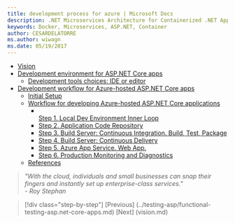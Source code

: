 ```yaml
---
title: development process for azure | Microsoft Docs 
description: .NET Microservices Architecture for Containerized .NET Applications | development process for azure
keywords: Docker, Microservices, ASP.NET, Container
author: CESARDELATORRE
ms.author: wiwagn
ms.date: 05/19/2017
---
```

-   [Vision](#vision)
-   [Development environment for ASP.NET Core apps](#development-environment-for-asp.net-core-apps)
    -   [Development tools choices: IDE or editor](#development-tools-choices-ide-or-editor)
-   [Development workflow for Azure-hosted ASP.NET Core apps](#development-workflow-for-azure-hosted-asp.net-core-apps)
    -   [Initial Setup](#initial-setup)
    -   [Workflow for developing Azure-hosted ASP.NET Core applications](#workflow-for-developing-azure-hosted-asp.net-core-applications)
        -   [\
            Step 1. Local Dev Environment Inner Loop](#step-1.-local-dev-environment-inner-loop)
        -   [Step 2. Application Code Repository](#step-2.-application-code-repository)
        -   [Step 3. Build Server: Continuous Integration. Build, Test, Package](#step-3.-build-server-continuous-integration.-build-test-package)
        -   [Step 4. Build Server: Continuous Delivery](#step-4.-build-server-continuous-delivery)
        -   [Step 5. Azure App Service. Web App.](#step-5.-azure-app-service.-web-app.)
        -   [Step 6. Production Monitoring and Diagnostics](#step-6.-production-monitoring-and-diagnostics)
    -   [References](#references)


> _"With the cloud, individuals and small businesses can snap their fingers and instantly set up enterprise-class services."_  
> _- Roy Stephan_


>[!div class="step-by-step"]
[Previous] (../testing-asp/functional-testing-asp.net-core-apps.md)
[Next] (vision.md)
